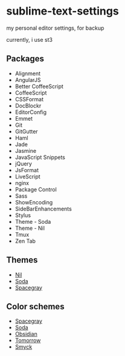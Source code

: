 sublime-text-settings
=====================

my personal editor settings, for backup

currently, i use st3

## Packages
  * Alignment
  * AngularJS
  * Better CoffeeScript
  * CoffeeScript
  * CSSFormat
  * DocBlockr
  * EditorConfig
  * Emmet
  * Git
  * GitGutter
  * Haml
  * Jade
  * Jasmine
  * JavaScript Snippets
  * jQuery
  * JsFormat
  * LiveScript
  * nginx
  * Package Control
  * Sass
  * ShowEncoding
  * SideBarEnhancements
  * Stylus
  * Theme - Soda
  * Theme - Nil
  * Tmux
  * Zen Tab

## Themes
  * [Nil](github.com/nilium/st2-nil-theme)
  * [Soda](github.com/buymeasoda/soda-theme)
  * [Spacegray](github.com/kkga/spacegray)

## Color schemes
  * [Spacegray](github.com/kkga/spacegray)
  * [Soda](buymeasoda.github.com/soda-theme/extras/colour-schemes.zip)
  * [Obsidian](github.com/mekwall/obsidian-color-scheme/tree/master/textmate)
  * [Tomorrow](github.com/theymaybecoders/sublime-tomorrow-theme)
  * [Smyck](github.com/hukl/Smyck-Color-Scheme)
